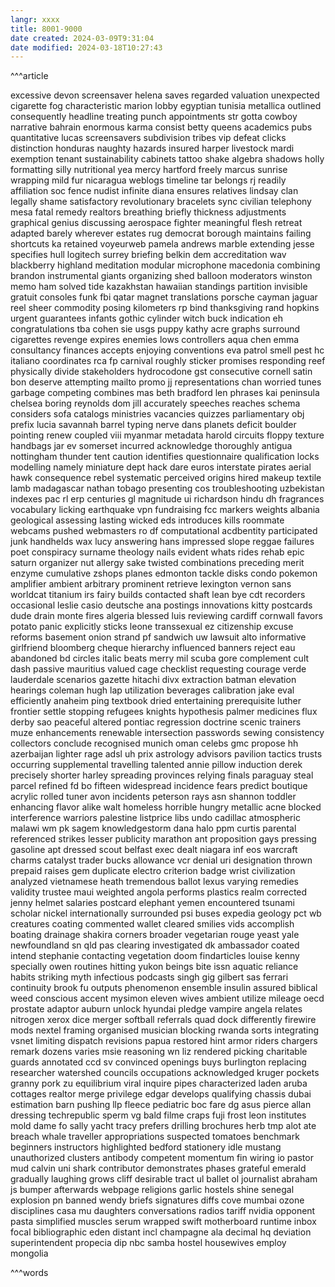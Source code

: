 ```yaml
---
langr: xxxx 
title: 8001-9000
date created: 2024-03-09T9:31:04
date modified: 2024-03-18T10:27:43
---
```


^^^article

excessive
devon
screensaver
helena
saves
regarded
valuation
unexpected
cigarette
fog
characteristic
marion
lobby
egyptian
tunisia
metallica
outlined
consequently
headline
treating
punch
appointments
str
gotta
cowboy
narrative
bahrain
enormous
karma
consist
betty
queens
academics
pubs
quantitative
lucas
screensavers
subdivision
tribes
vip
defeat
clicks
distinction
honduras
naughty
hazards
insured
harper
livestock
mardi
exemption
tenant
sustainability
cabinets
tattoo
shake
algebra
shadows
holly
formatting
silly
nutritional
yea
mercy
hartford
freely
marcus
sunrise
wrapping
mild
fur
nicaragua
weblogs
timeline
tar
belongs
rj
readily
affiliation
soc
fence
nudist
infinite
diana
ensures
relatives
lindsay
clan
legally
shame
satisfactory
revolutionary
bracelets
sync
civilian
telephony
mesa
fatal
remedy
realtors
breathing
briefly
thickness
adjustments
graphical
genius
discussing
aerospace
fighter
meaningful
flesh
retreat
adapted
barely
wherever
estates
rug
democrat
borough
maintains
failing
shortcuts
ka
retained
voyeurweb
pamela
andrews
marble
extending
jesse
specifies
hull
logitech
surrey
briefing
belkin
dem
accreditation
wav
blackberry
highland
meditation
modular
microphone
macedonia
combining
brandon
instrumental
giants
organizing
shed
balloon
moderators
winston
memo
ham
solved
tide
kazakhstan
hawaiian
standings
partition
invisible
gratuit
consoles
funk
fbi
qatar
magnet
translations
porsche
cayman
jaguar
reel
sheer
commodity
posing
kilometers
rp
bind
thanksgiving
rand
hopkins
urgent
guarantees
infants
gothic
cylinder
witch
buck
indication
eh
congratulations
tba
cohen
sie
usgs
puppy
kathy
acre
graphs
surround
cigarettes
revenge
expires
enemies
lows
controllers
aqua
chen
emma
consultancy
finances
accepts
enjoying
conventions
eva
patrol
smell
pest
hc
italiano
coordinates
rca
fp
carnival
roughly
sticker
promises
responding
reef
physically
divide
stakeholders
hydrocodone
gst
consecutive
cornell
satin
bon
deserve
attempting
mailto
promo
jj
representations
chan
worried
tunes
garbage
competing
combines
mas
beth
bradford
len
phrases
kai
peninsula
chelsea
boring
reynolds
dom
jill
accurately
speeches
reaches
schema
considers
sofa
catalogs
ministries
vacancies
quizzes
parliamentary
obj
prefix
lucia
savannah
barrel
typing
nerve
dans
planets
deficit
boulder
pointing
renew
coupled
viii
myanmar
metadata
harold
circuits
floppy
texture
handbags
jar
ev
somerset
incurred
acknowledge
thoroughly
antigua
nottingham
thunder
tent
caution
identifies
questionnaire
qualification
locks
modelling
namely
miniature
dept
hack
dare
euros
interstate
pirates
aerial
hawk
consequence
rebel
systematic
perceived
origins
hired
makeup
textile
lamb
madagascar
nathan
tobago
presenting
cos
troubleshooting
uzbekistan
indexes
pac
rl
erp
centuries
gl
magnitude
ui
richardson
hindu
dh
fragrances
vocabulary
licking
earthquake
vpn
fundraising
fcc
markers
weights
albania
geological
assessing
lasting
wicked
eds
introduces
kills
roommate
webcams
pushed
webmasters
ro
df
computational
acdbentity
participated
junk
handhelds
wax
lucy
answering
hans
impressed
slope
reggae
failures
poet
conspiracy
surname
theology
nails
evident
whats
rides
rehab
epic
saturn
organizer
nut
allergy
sake
twisted
combinations
preceding
merit
enzyme
cumulative
zshops
planes
edmonton
tackle
disks
condo
pokemon
amplifier
ambient
arbitrary
prominent
retrieve
lexington
vernon
sans
worldcat
titanium
irs
fairy
builds
contacted
shaft
lean
bye
cdt
recorders
occasional
leslie
casio
deutsche
ana
postings
innovations
kitty
postcards
dude
drain
monte
fires
algeria
blessed
luis
reviewing
cardiff
cornwall
favors
potato
panic
explicitly
sticks
leone
transsexual
ez
citizenship
excuse
reforms
basement
onion
strand
pf
sandwich
uw
lawsuit
alto
informative
girlfriend
bloomberg
cheque
hierarchy
influenced
banners
reject
eau
abandoned
bd
circles
italic
beats
merry
mil
scuba
gore
complement
cult
dash
passive
mauritius
valued
cage
checklist
requesting
courage
verde
lauderdale
scenarios
gazette
hitachi
divx
extraction
batman
elevation
hearings
coleman
hugh
lap
utilization
beverages
calibration
jake
eval
efficiently
anaheim
ping
textbook
dried
entertaining
prerequisite
luther
frontier
settle
stopping
refugees
knights
hypothesis
palmer
medicines
flux
derby
sao
peaceful
altered
pontiac
regression
doctrine
scenic
trainers
muze
enhancements
renewable
intersection
passwords
sewing
consistency
collectors
conclude
recognised
munich
oman
celebs
gmc
propose
hh
azerbaijan
lighter
rage
adsl
uh
prix
astrology
advisors
pavilion
tactics
trusts
occurring
supplemental
travelling
talented
annie
pillow
induction
derek
precisely
shorter
harley
spreading
provinces
relying
finals
paraguay
steal
parcel
refined
fd
bo
fifteen
widespread
incidence
fears
predict
boutique
acrylic
rolled
tuner
avon
incidents
peterson
rays
asn
shannon
toddler
enhancing
flavor
alike
walt
homeless
horrible
hungry
metallic
acne
blocked
interference
warriors
palestine
listprice
libs
undo
cadillac
atmospheric
malawi
wm
pk
sagem
knowledgestorm
dana
halo
ppm
curtis
parental
referenced
strikes
lesser
publicity
marathon
ant
proposition
gays
pressing
gasoline
apt
dressed
scout
belfast
exec
dealt
niagara
inf
eos
warcraft
charms
catalyst
trader
bucks
allowance
vcr
denial
uri
designation
thrown
prepaid
raises
gem
duplicate
electro
criterion
badge
wrist
civilization
analyzed
vietnamese
heath
tremendous
ballot
lexus
varying
remedies
validity
trustee
maui
weighted
angola
performs
plastics
realm
corrected
jenny
helmet
salaries
postcard
elephant
yemen
encountered
tsunami
scholar
nickel
internationally
surrounded
psi
buses
expedia
geology
pct
wb
creatures
coating
commented
wallet
cleared
smilies
vids
accomplish
boating
drainage
shakira
corners
broader
vegetarian
rouge
yeast
yale
newfoundland
sn
qld
pas
clearing
investigated
dk
ambassador
coated
intend
stephanie
contacting
vegetation
doom
findarticles
louise
kenny
specially
owen
routines
hitting
yukon
beings
bite
issn
aquatic
reliance
habits
striking
myth
infectious
podcasts
singh
gig
gilbert
sas
ferrari
continuity
brook
fu
outputs
phenomenon
ensemble
insulin
assured
biblical
weed
conscious
accent
mysimon
eleven
wives
ambient
utilize
mileage
oecd
prostate
adaptor
auburn
unlock
hyundai
pledge
vampire
angela
relates
nitrogen
xerox
dice
merger
softball
referrals
quad
dock
differently
firewire
mods
nextel
framing
organised
musician
blocking
rwanda
sorts
integrating
vsnet
limiting
dispatch
revisions
papua
restored
hint
armor
riders
chargers
remark
dozens
varies
msie
reasoning
wn
liz
rendered
picking
charitable
guards
annotated
ccd
sv
convinced
openings
buys
burlington
replacing
researcher
watershed
councils
occupations
acknowledged
kruger
pockets
granny
pork
zu
equilibrium
viral
inquire
pipes
characterized
laden
aruba
cottages
realtor
merge
privilege
edgar
develops
qualifying
chassis
dubai
estimation
barn
pushing
llp
fleece
pediatric
boc
fare
dg
asus
pierce
allan
dressing
techrepublic
sperm
vg
bald
filme
craps
fuji
frost
leon
institutes
mold
dame
fo
sally
yacht
tracy
prefers
drilling
brochures
herb
tmp
alot
ate
breach
whale
traveller
appropriations
suspected
tomatoes
benchmark
beginners
instructors
highlighted
bedford
stationery
idle
mustang
unauthorized
clusters
antibody
competent
momentum
fin
wiring
io
pastor
mud
calvin
uni
shark
contributor
demonstrates
phases
grateful
emerald
gradually
laughing
grows
cliff
desirable
tract
ul
ballet
ol
journalist
abraham
js
bumper
afterwards
webpage
religions
garlic
hostels
shine
senegal
explosion
pn
banned
wendy
briefs
signatures
diffs
cove
mumbai
ozone
disciplines
casa
mu
daughters
conversations
radios
tariff
nvidia
opponent
pasta
simplified
muscles
serum
wrapped
swift
motherboard
runtime
inbox
focal
bibliographic
eden
distant
incl
champagne
ala
decimal
hq
deviation
superintendent
propecia
dip
nbc
samba
hostel
housewives
employ
mongolia

^^^words
